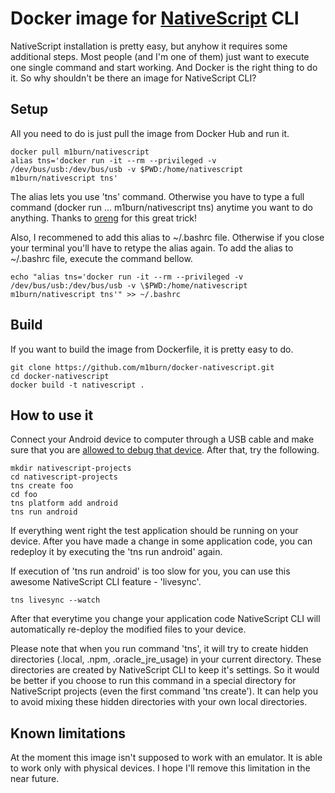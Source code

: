 # Docker image for [NativeScript](https://www.nativescript.org/) CLI

NativeScript installation is pretty easy, but anyhow it requires some additional steps. Most people (and I'm one of them) just want to execute one single command and start working. And Docker is the right thing to do it. So why shouldn't be there an image for NativeScript CLI?

## Setup
All you need to do is just pull the image from Docker Hub and run it.

    docker pull m1burn/nativescript
    alias tns='docker run -it --rm --privileged -v /dev/bus/usb:/dev/bus/usb -v $PWD:/home/nativescript m1burn/nativescript tns'

The alias lets you use 'tns' command. Otherwise you have to type a full command (docker run ... m1burn/nativescript tns) anytime you want to do anything. Thanks to [oreng](https://github.com/oren/docker-nativescript) for this great trick!

Also, I recommened to add this alias to ~/.bashrc file. Otherwise if you close your terminal you'll have to retype the alias again. To add the alias to ~/.bashrc file, execute the command bellow.

    echo "alias tns='docker run -it --rm --privileged -v /dev/bus/usb:/dev/bus/usb -v \$PWD:/home/nativescript m1burn/nativescript tns'" >> ~/.bashrc

## Build
If you want to build the image from Dockerfile, it is pretty easy to do.

    git clone https://github.com/m1burn/docker-nativescript.git
    cd docker-nativescript
    docker build -t nativescript .

## How to use it
Connect your Android device to computer through a USB cable and make sure that you are [allowed to debug that device](https://developer.android.com/training/basics/firstapp/running-app.html). After that, try the following.

    mkdir nativescript-projects
    cd nativescript-projects
    tns create foo
    cd foo
    tns platform add android
    tns run android

If everything went right the test application should be running on your device. After you have made a change in some application code, you can redeploy it by executing the 'tns run android' again.

If execution of 'tns run android' is too slow for you, you can use this awesome NativeScript CLI feature - 'livesync'.

    tns livesync --watch

After that everytime you change your application code NativeScript CLI will automatically re-deploy the modified files to your device.

Please note that when you run command 'tns', it will try to create hidden directories (.local, .npm, .oracle_jre_usage) in your current directory. These directories are created by NativeScript CLI to keep it's settings. So it would be better if you choose to run this command in a special directory for NativeScript projects (even the first command 'tns create'). It can help you to avoid mixing these hidden directories with your own local directories.

## Known limitations
At the moment this image isn't supposed to work with an emulator. It is able to work only with physical devices. I hope I'll remove this limitation in the near future.
